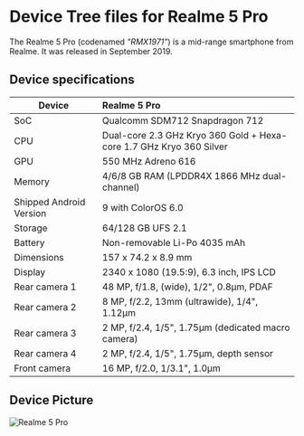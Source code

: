 # Device Tree files for Realme 5 Pro

The Realme 5 Pro (codenamed _"RMX1971"_) is a mid-range smartphone from Realme. It was released in September 2019.

## Device specifications

| Device                  | Realme 5 Pro                                                                     |
| ----------------------- | :------------------------------------------------------------------------------- |
| SoC                     | Qualcomm SDM712 Snapdragon 712                                                   |
| CPU                     | Dual-core 2.3 GHz Kryo 360 Gold + Hexa-core 1.7 GHz Kryo 360 Silver              |
| GPU                     | 550 MHz Adreno 616                                                               |
| Memory                  | 4/6/8 GB RAM (LPDDR4X 1866 MHz dual-channel)                                     |
| Shipped Android Version | 9 with ColorOS 6.0                                                               |
| Storage                 | 64/128 GB UFS 2.1                                                                |
| Battery                 | Non-removable Li-Po 4035 mAh                                                     |
| Dimensions              | 157 x 74.2 x 8.9 mm                                                              |
| Display                 | 2340 x 1080 (19.5:9), 6.3 inch, IPS LCD                                          |
| Rear camera 1           | 48 MP, f/1.8, (wide), 1/2", 0.8µm, PDAF                                          |
| Rear camera 2           | 8 MP, f/2.2, 13mm (ultrawide), 1/4", 1.12µm                                      |
| Rear camera 3           | 2 MP, f/2.4, 1/5", 1.75µm (dedicated macro camera)                               |
| Rear camera 4           | 2 MP, f/2.4, 1/5", 1.75µm, depth sensor                                          |
| Front camera            | 16 MP, f/2.0, 1/3.1", 1.0µm                                                      |

## Device Picture
![Realme 5 Pro](https://fdn2.gsmarena.com/vv/pics/realme/realme-5-pro-rmx1971-1.jpg "Realme 5 Pro")
